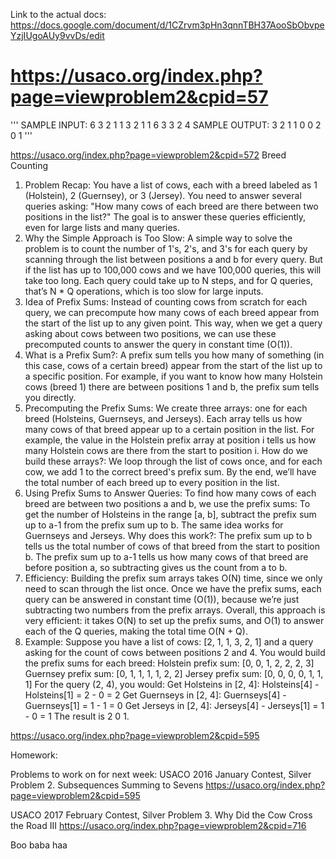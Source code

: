 Link to the actual docs:
https://docs.google.com/document/d/1CZrvm3pHn3qnnTBH37AooSbObvpeYzjIUgoAUy9vvDs/edit

# https://usaco.org/index.php?page=viewproblem2&cpid=57


'''
SAMPLE INPUT:
6 3
2
1
1
3
2
1
1 6
3 3
2 4
SAMPLE OUTPUT:
3 2 1
1 0 0
2 0 1
'''

https://usaco.org/index.php?page=viewproblem2&cpid=572
Breed Counting
1. Problem Recap:
You have a list of cows, each with a breed labeled as 1 (Holstein), 2 (Guernsey), or 3 (Jersey).
You need to answer several queries asking: "How many cows of each breed are there between two positions in the list?"
The goal is to answer these queries efficiently, even for large lists and many queries.
2. Why the Simple Approach is Too Slow:
A simple way to solve the problem is to count the number of 1's, 2's, and 3's for each query by scanning through the list between positions a and b for every query.
But if the list has up to 100,000 cows and we have 100,000 queries, this will take too long. Each query could take up to N steps, and for Q queries, that’s N * Q operations, which is too slow for large inputs.
3. Idea of Prefix Sums:
Instead of counting cows from scratch for each query, we can precompute how many cows of each breed appear from the start of the list up to any given point.
This way, when we get a query asking about cows between two positions, we can use these precomputed counts to answer the query in constant time (O(1)).
4. What is a Prefix Sum?:
A prefix sum tells you how many of something (in this case, cows of a certain breed) appear from the start of the list up to a specific position.
For example, if you want to know how many Holstein cows (breed 1) there are between positions 1 and b, the prefix sum tells you directly.
5. Precomputing the Prefix Sums:
We create three arrays: one for each breed (Holsteins, Guernseys, and Jerseys).
Each array tells us how many cows of that breed appear up to a certain position in the list.
For example, the value in the Holstein prefix array at position i tells us how many Holstein cows are there from the start to position i.
How do we build these arrays?:
We loop through the list of cows once, and for each cow, we add 1 to the correct breed's prefix sum.
By the end, we’ll have the total number of each breed up to every position in the list.
6. Using Prefix Sums to Answer Queries:
To find how many cows of each breed are between two positions a and b, we use the prefix sums:
To get the number of Holsteins in the range [a, b], subtract the prefix sum up to a-1 from the prefix sum up to b.
The same idea works for Guernseys and Jerseys.
Why does this work?:
The prefix sum up to b tells us the total number of cows of that breed from the start to position b.
The prefix sum up to a-1 tells us how many cows of that breed are before position a, so subtracting gives us the count from a to b.
7. Efficiency:
Building the prefix sum arrays takes O(N) time, since we only need to scan through the list once.
Once we have the prefix sums, each query can be answered in constant time (O(1)), because we’re just subtracting two numbers from the prefix arrays.
Overall, this approach is very efficient: it takes O(N) to set up the prefix sums, and O(1) to answer each of the Q queries, making the total time O(N + Q).
8. Example:
Suppose you have a list of cows: [2, 1, 1, 3, 2, 1] and a query asking for the count of cows between positions 2 and 4.
You would build the prefix sums for each breed:
Holstein prefix sum: [0, 0, 1, 2, 2, 2, 3]
Guernsey prefix sum: [0, 1, 1, 1, 1, 2, 2]
Jersey prefix sum: [0, 0, 0, 0, 1, 1, 1]
For the query (2, 4), you would:
Get Holsteins in [2, 4]: Holsteins[4] - Holsteins[1] = 2 - 0 = 2
Get Guernseys in [2, 4]: Guernseys[4] - Guernseys[1] = 1 - 1 = 0
Get Jerseys in [2, 4]: Jerseys[4] - Jerseys[1] = 1 - 0 = 1
The result is 2 0 1.


https://usaco.org/index.php?page=viewproblem2&cpid=595

Homework:

Problems to work on for next week:
USACO 2016 January Contest, Silver
Problem 2. Subsequences Summing to Sevens
https://usaco.org/index.php?page=viewproblem2&cpid=595


USACO 2017 February Contest, Silver
Problem 3. Why Did the Cow Cross the Road III
https://usaco.org/index.php?page=viewproblem2&cpid=716





Boo baba  haa
